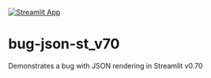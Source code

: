 [![Streamlit App](https://static.streamlit.io/badges/streamlit_badge_black_white.svg)](https://share.streamlit.io/treuille/bug-json-st_v70/main)

# bug-json-st_v70
Demonstrates a bug with JSON rendering in Streamlit v0.70
